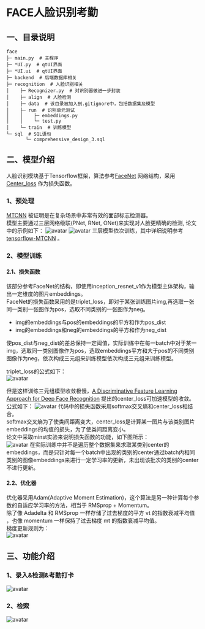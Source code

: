 # FACE人脸识别考勤
## 一、目录说明
```text
face
├─ main.py  # 主程序
├─ *UI.py  # qtUI界面
├─ *UI.ui  # qtUI界面
├─ backend  # 后端数据库相关
├─ recognition  # 人脸识别相关
│    ├─ Recognizer.py  # 对识别器做进一步封装
│    ├─ align  # 人脸检测
│    ├─ data  # 该目录被加入到.gitignore中，包括数据集及模型
│    ├─ run  # 识别单元测试
│    │    ├─ embeddings.py
│    │    └─ test.py
│    └─ train  # 训练模型
└─ sql  # SQL语句
       └─ comprehensive_design_3.sql
```
## 二、模型介绍
人脸识别模块基于Tensorflow框架，算法参考[FaceNet](https://arxiv.org/abs/1503.03832) 网络结构，采用[Center_loss](https://link.springer.com/chapter/10.1007%2F978-3-319-46478-7_31) 作为损失函数。
### 1、预处理
[MTCNN](https://kpzhang93.github.io/MTCNN_face_detection_alignment/index.html) 被证明是在复杂场景中非常有效的面部标志检测器。  
模型主要通过三层网络级联(PNet, RNet, ONet)来实现对人脸更精确的检测, 论文中的示例如下：
![avatar](./pic/1.jpg)
![avatar](./pic/2.jpg)
三层模型依次训练，其中详细说明参考[tensorflow-MTCNN](https://github.com/LeslieZhoa/tensorflow-MTCNN) 。
### 2、模型训练
#### 2.1、损失函数
该部分参考FaceNet的结构，即使用inception_resnet_v1作为模型主体架构，输出一定维度的图片embeddings。  
FaceNet的损失函数采用的是triplet_loss，即对于某张训练图片img,再选取一张同一类别一张图作为pos，选取不同类别的一张图作为neg。  
- img的embeddings与pos的embeddings的平方和作为pos_dist
- img的embeddings和neg的embeddings的平方和作为neg_dist

使pos_dist与neg_dist的差总保持一定阈值，实际训练中在每一batch中对于某一img，选取同一类别图像作为pos，选取embeddings平方和大于pos的不同类别图像作为neg，依次构成三元组来训练模型依次构成三元组来训练模型。  

triplet_loss的公式如下：  
![avatar](./pic/3.jpg)

但是这样训练三元组模型收敛极慢，[A Discriminative Feature Learning Approach for Deep Face Recognition](https://link.springer.com/chapter/10.1007%2F978-3-319-46478-7_31) 提出的center_loss可加速模型的收敛。  
公式如下：
![avatar](./pic/5.jpg)
代码中的损失函数采用softmax交叉熵和center_loss相结合。  
softmax交叉熵为了使类间距离变大，center_loss是计算某一图片与该类别图片embeddings的均值的损失，为了使类间距离变小。  
论文中采取minst实验来说明损失函数的功能，如下图所示：  
![avatar](./pic/4.jpg)
在实际训练中并不是遍历整个数据集来求取某类别center的embeddings，而是只针对每一个batch中出现的类别的center通过batch内相同类别的图像embeddings来进行一定学习率的更新，未出现该批次的类别的center不进行更新。  

#### 2.2、优化器
优化器采用Adam(Adaptive Moment Estimation)，这个算法是另一种计算每个参数的自适应学习率的方法，相当于 RMSprop + Momentum。  
除了像 Adadelta 和 RMSprop 一样存储了过去梯度的平方 vt 的指数衰减平均值 ，也像 momentum 一样保持了过去梯度 mt 的指数衰减平均值。  
梯度更新规则为：  
![avatar](./pic/6.jpg)
## 三、功能介绍
### 1、录入&检测&考勤打卡
![avatar](./pic/rt.jpg)
### 2、检索
![avatar](./pic/log.jpg)
